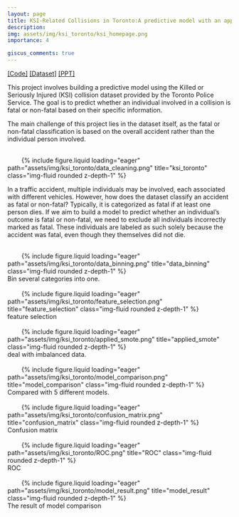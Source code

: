 ```yaml
---
layout: page
title: KSI-Related Collisions in Toronto:A predictive model with an app
description: 
img: assets/img/ksi_toronto/ksi_homepage.png
importance: 4

giscus_comments: true
---
```


[[Code]](https://howardzhan2024.top/assets/html/group_project_Huaye-final_code.html) [[Dataset]](https://data.torontopolice.on.ca/datasets/0a1ee9d9436546dcbdc0ee9301e45e83_0/explore) [[PPT]](https://howardzhan2024.top/assets/pdf/predictive_model_with_an_app.pdf)

This project involves building a predictive model using the Killed or Seriously Injured (KSI) collision dataset provided by the Toronto Police Service. The goal is to predict whether an individual involved in a collision is fatal or non-fatal based on their specific information.

The main challenge of this project lies in the dataset itself, as the fatal or non-fatal classification is based on the overall accident rather than the individual person involved.

<div class="row justify-content-sm-center">
    <div class="col-sm mt-3 mt-md-0">
        {% include figure.liquid loading="eager" path="assets/img/ksi_toronto/data_cleaning.png" title="ksi_toronto" class="img-fluid rounded z-depth-1" %}
    </div>
</div>

In a traffic accident, multiple individuals may be involved, each associated with different vehicles. However, how does the dataset classify an accident as fatal or non-fatal? Typically, it is categorized as fatal if at least one person dies. If we aim to build a model to predict whether an individual’s outcome is fatal or non-fatal, we need to exclude all individuals incorrectly marked as fatal. These individuals are labeled as such solely because the accident was fatal, even though they themselves did not die.

<div class="row justify-content-sm-center">
    <div class="col-sm mt-3 mt-md-0">
        {% include figure.liquid loading="eager" path="assets/img/ksi_toronto/data_binning.png" title="data_binning" class="img-fluid rounded z-depth-1" %}
    </div>
</div>
<div class="caption">
    Bin several categories into one.
</div>

<div class="row justify-content-sm-center">
    <div class="col-sm mt-3 mt-md-0">
        {% include figure.liquid loading="eager" path="assets/img/ksi_toronto/feature_selection.png" title="feature_selection" class="img-fluid rounded z-depth-1" %}
    </div>
</div>
<div class="caption">
    feature selection
</div>

<div class="row justify-content-sm-center">
    <div class="col-sm mt-3 mt-md-0">
        {% include figure.liquid loading="eager" path="assets/img/ksi_toronto/applied_smote.png" title="applied_smote" class="img-fluid rounded z-depth-1" %}
    </div>
</div>
<div class="caption">
    deal with imbalanced data.
</div>

<div class="row justify-content-sm-center">
    <div class="col-sm mt-3 mt-md-0">
        {% include figure.liquid loading="eager" path="assets/img/ksi_toronto/model_comparison.png" title="model_comparison" class="img-fluid rounded z-depth-1" %}
    </div>
</div>
<div class="caption">
    Compared with 5 different models.
</div>

<div class="row justify-content-sm-center">
    <div class="col-sm mt-3 mt-md-0">
        {% include figure.liquid loading="eager" path="assets/img/ksi_toronto/confusion_matrix.png" title="confusion_matrix" class="img-fluid rounded z-depth-1" %}
    </div>
</div>
<div class="caption">
    Confusion matrix
</div>

<div class="row justify-content-sm-center">
    <div class="col-sm mt-3 mt-md-0">
        {% include figure.liquid loading="eager" path="assets/img/ksi_toronto/ROC.png" title="ROC" class="img-fluid rounded z-depth-1" %}
    </div>
</div>
<div class="caption">
    ROC
</div>

<div class="row justify-content-sm-center">
    <div class="col-sm mt-3 mt-md-0">
        {% include figure.liquid loading="eager" path="assets/img/ksi_toronto/model_result.png" title="model_result" class="img-fluid rounded z-depth-1" %}
    </div>
</div>
<div class="caption">
    The result of model comparison
</div>